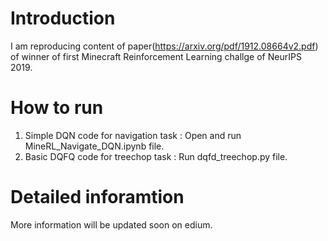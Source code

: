 # Introduction
I am reproducing content of paper(https://arxiv.org/pdf/1912.08664v2.pdf) of winner of first Minecraft Reinforcement Learning challge of NeurIPS 2019.

# How to run 
1. Simple DQN code for navigation task : Open and run MineRL_Navigate_DQN.ipynb file.
2. Basic DQFQ code for treechop task : Run dqfd_treechop.py file.

# Detailed inforamtion
More information will be updated soon on edium.
